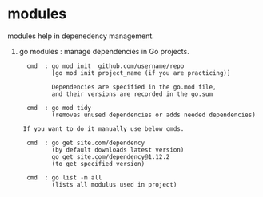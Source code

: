 # modules

modules help in depenedency management.

1. go modules : manage dependencies in Go projects. 

         cmd  : go mod init  github.com/username/repo
                [go mod init project_name (if you are practicing)]

                Dependencies are specified in the go.mod file, 
                and their versions are recorded in the go.sum

         cmd  : go mod tidy
                (removes unused dependencies or adds needed dependencies)
                 
        If you want to do it manually use below cmds.

         cmd  : go get site.com/dependency
                (by default downloads latest version)
                go get site.com/dependency@1.12.2
                (to get specified version)

         cmd  : go list -m all
                (lists all modulus used in project)



                